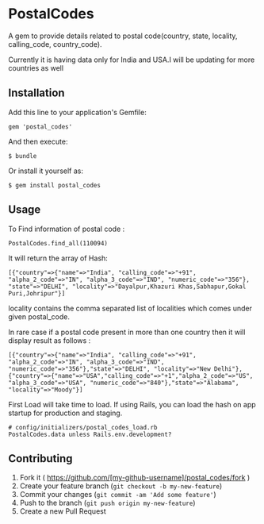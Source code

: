 # PostalCodes

A gem to provide details related to postal code(country, state, locality, calling_code, country_code).


Currently it is having data only for India and USA.I will be updating for more countries as well

## Installation

Add this line to your application's Gemfile:

    gem 'postal_codes'

And then execute:

    $ bundle

Or install it yourself as:

    $ gem install postal_codes

## Usage

To Find information of postal code :

	PostalCodes.find_all(110094)

It will return the array of Hash:

	[{"country"=>{"name"=>"India", "calling_code"=>"+91", "alpha_2_code"=>"IN", "alpha_3_code"=>"IND", "numeric_code"=>"356"}, "state"=>"DELHI", "locality"=>"Dayalpur,Khazuri Khas,Sabhapur,Gokal Puri,Johripur"}]

locality contains the comma separated list of localities which comes under given postal_code.

In rare case if a postal code present in more than one country then it will display result as follows :

	[{"country"=>{"name"=>"India", "calling_code"=>"+91", "alpha_2_code"=>"IN", "alpha_3_code"=>"IND", "numeric_code"=>"356"},"state"=>"DELHI", "locality"=>"New Delhi"}, {"country"=>{"name"=>"USA","calling_code"=>"+1","alpha_2_code"=>"US", "alpha_3_code"=>"USA", "numeric_code"=>"840"},"state"=>"Alabama", "locality"=>"Moody"}]
	
First Load will take time to load. If using Rails, you can load the hash on app startup for production and staging.	

	# config/initializers/postal_codes_load.rb
	PostalCodes.data unless Rails.env.development?
	

## Contributing

1. Fork it ( https://github.com/[my-github-username]/postal_codes/fork )
2. Create your feature branch (`git checkout -b my-new-feature`)
3. Commit your changes (`git commit -am 'Add some feature'`)
4. Push to the branch (`git push origin my-new-feature`)
5. Create a new Pull Request
